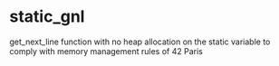 # static_gnl
get_next_line function with no heap allocation on the static variable to comply with memory management rules of 42 Paris
